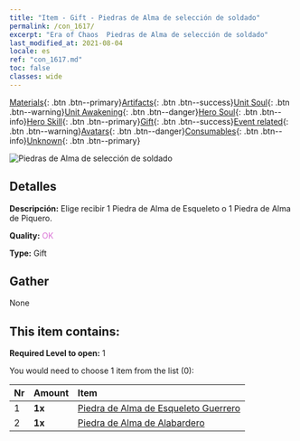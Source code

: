 ```yaml
---
title: "Item - Gift - Piedras de Alma de selección de soldado"
permalink: /con_1617/
excerpt: "Era of Chaos  Piedras de Alma de selección de soldado"
last_modified_at: 2021-08-04
locale: es
ref: "con_1617.md"
toc: false
classes: wide
---
```

 [Materials](/ItemsES/){: .btn .btn--primary}[Artifacts](/ItemsES/Artifacts/){: .btn .btn--success}[Unit Soul](/ItemsES/UnitSoul/){: .btn .btn--warning}[Unit Awakening](/ItemsES/UnitAwakening/){: .btn .btn--danger}[Hero Soul](/ItemsES/HeroSoul/){: .btn .btn--info}[Hero Skill](/ItemsES/HeroSkill/){: .btn .btn--primary}[Gift](/ItemsES/Gift/){: .btn .btn--success}[Event related](/ItemsES/Events/){: .btn .btn--warning}[Avatars](/ItemsES/Avatars/){: .btn .btn--danger}[Consumables](/ItemsES/Consumables/){: .btn .btn--info}[Unknown](/ItemsES/Unknown/){: .btn .btn--primary}

 ![Piedras de Alma de selección de soldado](/images/t/i_907233.png)

## Detalles
 **Descripción:** Elige recibir 1 Piedra de Alma de Esqueleto o 1 Piedra de Alma de Piquero.

 **Quality:** <span style="color: #DA70D6">OK</span>

 **Type:** Gift

## Gather

  None

## This item contains:

 **Required Level to open:** 1

 You would need to choose 1 item from the list (0):

  | Nr | Amount |     Item    |
  |:---|:-------|:------------|
  | 1 |  **1x** | [Piedra de Alma de Esqueleto Guerrero](/ItemsES/unt_297/) |  | 
  | 2 |  **1x** | [Piedra de Alma de Alabardero](/ItemsES/unt_282/) |  | 
